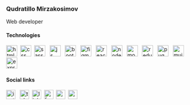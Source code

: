 ### Qudratillo Mirzakosimov
Web developer 
<br />

#### Technologies
<img src="https://i.ibb.co/p3cgVDy/html.png" alt="html" width="30px" />&nbsp; <img src="https://i.ibb.co/gJKQ6m5/css.png" alt="css" width="30px" />&nbsp;
<img src="https://i.ibb.co/qY4hmYx/sass.png" alt="sass" width="30px" /> &nbsp;
<img src="https://i.ibb.co/5np1pNM/js.png" alt="js" width="30px" /> &nbsp;
<img src="https://i.ibb.co/TvJF6ZM/bootstrap.png" alt="bootstrap" width="30px" /> &nbsp;
<img src="https://i.ibb.co/Q6j215c/figma.png" alt="figma" width="30px" /> &nbsp;
<img src="https://i.ibb.co/Th4NTJN/react.png" alt="react" width="30px" /> &nbsp;
<img src="https://i.ibb.co/Ytp09fr/nodejs.png" alt="nodejs" width="30px" /> &nbsp;
<img src="https://i.ibb.co/bJqzJky/mdb.png" alt="mongodb" width="30px" /> &nbsp;
<img src="https://i.ibb.co/DLwsbwJ/redux.png" alt="redux" width="30px" /> &nbsp;
<img src="https://i.ibb.co/PcGXzm8/pug-logo-png-transparent.png" alt="pug" width="30px" /> &nbsp;
<img src="https://i.ibb.co/P1K994N/logo.png" alt="mui" width="30px" /> &nbsp;
<img src="https://i.ibb.co/MC6L4N9/Expressjs.png" alt="expressjs" height="30px" /> &nbsp;

#### Social links


<a href="https://instagram.com/softxengineer"><img src="https://i.ibb.co/rvjjXF4/Instagram.png" alt="instagram" width="25px" /></a> &nbsp;
<a href="https://t.me/softXengineer"><img src="https://i.ibb.co/6m230MR/tg.png" alt="telegram" width="25px" /></a>&nbsp;
<a href="https://www.linkedin.com/in/mirzakosimov-dev"><img src="https://i.ibb.co/8xYC5qP/in.png" alt="linkedin" width="25px" /></a>&nbsp;
<a href="https://www.facebook.com/qudratillo.mirzakosimov"><img src="https://i.ibb.co/2Pkb0d1/fb.png" alt="facebook" width="25px" /></a>&nbsp;
<a href="mailto:mirzakosimov.dev@gmail.com"><img src="https://i.ibb.co/VYX9jYq/gmail.png" alt="gmail" width="25px" /></a>&nbsp;
<a href="https://mirzakosimov.netlify.app/"><img src="https://i.ibb.co/Ht3dDpw/web.png" alt="website" width="25px" /></a>&nbsp;
